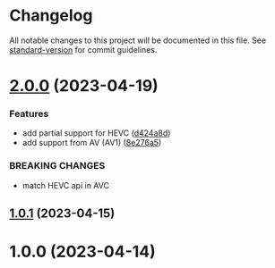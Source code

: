 # Changelog

All notable changes to this project will be documented in this file. See [standard-version](https://github.com/conventional-changelog/standard-version) for commit guidelines.

# [2.0.0](https://github.com/dmnsgn/media-codecs/compare/v1.0.1...v2.0.0) (2023-04-19)


### Features

* add partial support for HEVC ([d424a8d](https://github.com/dmnsgn/media-codecs/commit/d424a8dc28b5d18776b6cebe0b7554830dc8273c))
* add support from AV (AV1) ([8e276a5](https://github.com/dmnsgn/media-codecs/commit/8e276a5feb6f8ccbab1bb21d2948760faeb50538))


### BREAKING CHANGES

* match HEVC api in AVC



## [1.0.1](https://github.com/dmnsgn/media-codecs/compare/v1.0.0...v1.0.1) (2023-04-15)



# 1.0.0 (2023-04-14)
